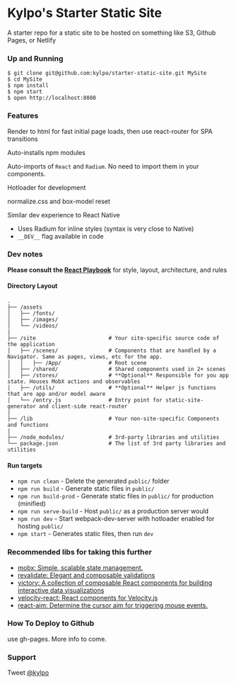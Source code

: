 # Kylpo's Starter Static Site

A starter repo for a static site to be hosted on something like S3,  Github Pages, or Netlify

### Up and Running

```shell
$ git clone git@github.com:kylpo/starter-static-site.git MySite
$ cd MySite
$ npm install
$ npm start
$ open http://localhost:8080
```

### Features

Render to html for fast initial page loads, then use react-router for SPA transitions

Auto-installs npm modules

Auto-imports of `React` and `Radium`. No need to import them in your components.

Hotloader for development

normalize.css and box-model reset

Similar dev experience to React Native
- Uses Radium for inline styles (syntax is very close to Native)
- `__DEV__` flag available in code

### Dev notes

__Please consult the [React Playbook](https://github.com/kylpo/react-playbook)__ for style, layout, architecture, and rules

#### Directory Layout
```
.
├── /assets
│   ├── /fonts/
│   ├── /images/
│   └── /videos/
|
├── /site                       # Your site-specific source code of the application
│   ├── /scenes/                # Components that are handled by a Navigator. Same as pages, views, etc for the app.
│   |   ├── /App/               # Root scene
│   ├── /shared/                # Shared components used in 2+ scenes
│   ├── /stores/                # **Optional** Responsible for you app state. Houses MobX actions and observables
│   ├── /utils/                 # **Optional** Helper js functions that are app and/or model aware
│   └── /entry.js               # Entry point for static-site-generator and client-side react-router
|
├── /lib                        # Your non-site-specific Components and functions
|
├── /node_modules/              # 3rd-party libraries and utilities
└── package.json                # The list of 3rd party libraries and utilities
```

#### Run targets

- `npm run clean` - Delete the generated `public/` folder
- `npm run build` - Generate static files in `public/`
- `npm run build-prod` - Generate static files in `public/` for production (minified)
- `npm run serve-build` - Host `public/` as a production server would
- `npm run dev` - Start webpack-dev-server with hotloader enabled for hosting `public/`
- `npm start` - Generates static files, then run `dev`

### Recommended libs for taking this further
- [mobx: Simple, scalable state management.](https://github.com/mobxjs/mobx)
- [revalidate: Elegant and composable validations](https://github.com/jfairbank/revalidate)
- [victory: A collection of composable React components for building interactive data visualizations](https://github.com/FormidableLabs/victory)
- [velocity-react: React components for Velocity.js](https://github.com/twitter-fabric/velocity-react)
- [react-aim: Determine the cursor aim for triggering mouse events.](https://github.com/gabrielbull/react-aim)

### How To Deploy to Github
use gh-pages. More info to come.

### Support
Tweet [@kylpo](https://twitter.com/kylpo)
